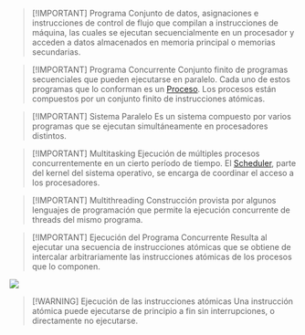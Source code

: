 > [!IMPORTANT] Programa
> Conjunto de datos, asignaciones e instrucciones de control de flujo que compilan a instrucciones de máquina, las cuales se ejecutan secuencialmente en un procesador y acceden a datos almacenados en memoria principal o memorias secundarias.


> [!IMPORTANT] Programa Concurrente
> Conjunto finito de programas secuenciales que pueden ejecutarse en paralelo. 
> Cada uno de estos programas que lo conforman es un [Proceso](Sistemas%20Operativos/Proceso.md).
> Los procesos están compuestos por un conjunto finito de instrucciones atómicas.


> [!IMPORTANT] Sistema Paralelo
> Es un sistema compuesto por varios programas que se ejecutan simultáneamente en procesadores distintos.


> [!IMPORTANT] Multitasking
> Ejecución de múltiples procesos concurrentemente en un cierto período de tiempo. El [Scheduler](Sistemas%20Operativos/Scheduler.md), parte del kernel del sistema operativo, se encarga de coordinar el acceso a los procesadores.


> [!IMPORTANT] Multithreading
> Construcción provista por algunos lenguajes de programación que permite la ejecución concurrente de threads del mismo programa.


> [!IMPORTANT] Ejecución del Programa Concurrente
> Resulta al ejecutar una secuencia de instrucciones atómicas que se obtiene de intercalar arbitrariamente las instrucciones atómicas de los procesos que lo componen.

![](Programación%20Concurrente/img%20concu/Pasted%20image%2020240929114224.png)

> [!WARNING] Ejecución de las instrucciones atómicas
> Una instrucción atómica puede ejecutarse de principio a fin sin interrupciones, o directamente no ejecutarse. 
